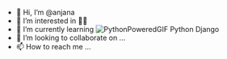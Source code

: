 - 👋 Hi, I’m @anjana
- 👀 I’m interested in 👩‍💻
- 🌱 I’m currently learning ![PythonPoweredGIF](https://user-images.githubusercontent.com/110292142/199171638-43621137-0cc4-466b-90c2-124b7cdc6cff.gif)
Python Django 
- 💞️ I’m looking to collaborate on ...
- 📫 How to reach me ...

<!---
anjana199/anjana199 is a ✨ special ✨ repository because its `README.md` (this file) appears on your GitHub profile.
You can click the Preview link to take a look at your changes.
--->
